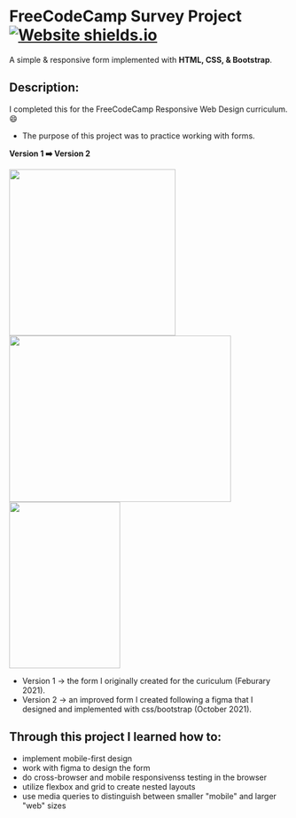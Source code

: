 # FreeCodeCamp Survey Project [![Website shields.io](https://img.shields.io/website-up-down-green-red/http/shields.io.svg)](http://shields.io/)

A simple & responsive form implemented with **HTML, CSS, & Bootstrap**.     
  
## Description: 
I completed this for the FreeCodeCamp Responsive Web Design curriculum. 😄
 - The purpose of this project was to practice working with forms.

**Version 1 ➡️ Version 2**
<p>
  <img src="https://user-images.githubusercontent.com/31603986/139527320-1741e09f-3df4-4ccc-a7f3-725566106e07.png" width="300" height="300">
  <img src="https://user-images.githubusercontent.com/31603986/139527496-051022ff-4dd4-488f-a06a-3f5fce3c33c7.png" width="400" height="300">
  <img src="https://user-images.githubusercontent.com/31603986/139527499-11c2c9b1-d752-43fb-89a7-4c64f1850705.png" width="200" height="300">
<p>
  
- Version 1 -> the form I originally created for the curiculum (Feburary 2021).
- Version 2 -> an improved form I created following a figma that I designed and implemented with css/bootstrap (October 2021).
 
 ## Through this project I learned how to:  
  - implement mobile-first design 
  - work with figma to design the form
  - do cross-browser and mobile responsivenss testing in the browser
  - utilize flexbox and grid to create nested layouts
  - use media queries to distinguish between smaller "mobile" and larger "web" sizes
 
